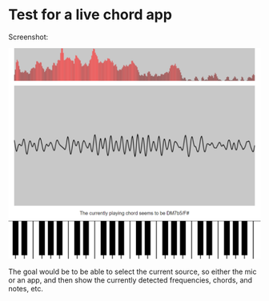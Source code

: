 # Test for a live chord app

Screenshot:

![alt text](screenshot.png)


The goal would be to be able to select the current source, so either the mic or an app, and then show the currently detected frequencies, chords, and notes, etc.
